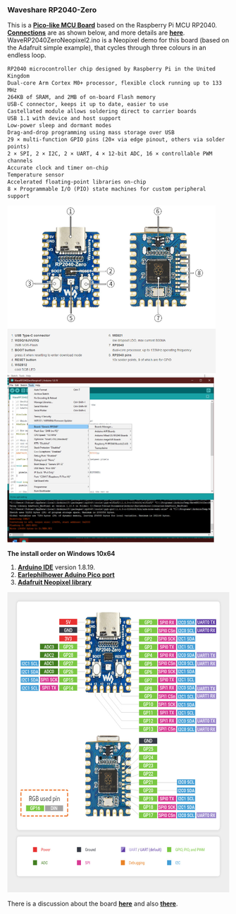 ### Waveshare RP2040-Zero

This is a [**Pico-like MCU Board**](https://www.waveshare.com/rp2040-zero.htm) based on the Raspberry Pi MCU RP2040. [**Connections**](connections.jpg) are as shown below, and more details are [**here**](https://www.waveshare.com/wiki/RP2040-Zero). WaveRP2040ZeroNeopixel2.ino is a Neopixel demo for this board (based on the Adafruit simple example), that cycles through three colours in an endless loop. 

```
RP2040 microcontroller chip designed by Raspberry Pi in the United Kingdom
Dual-core Arm Cortex M0+ processor, flexible clock running up to 133 MHz
264KB of SRAM, and 2MB of on-board Flash memory
USB-C connector, keeps it up to date, easier to use
Castellated module allows soldering direct to carrier boards
USB 1.1 with device and host support
Low-power sleep and dormant modes
Drag-and-drop programming using mass storage over USB
29 × multi-function GPIO pins (20× via edge pinout, others via solder points)
2 × SPI, 2 × I2C, 2 × UART, 4 × 12-bit ADC, 16 × controllable PWM channels
Accurate clock and timer on-chip
Temperature sensor
Accelerated floating-point libraries on-chip
8 × Programmable I/O (PIO) state machines for custom peripheral support
```
<p align="left">
<img src="images/zero1.jpg" height="380" />   
<img src="images/zero2.jpg" height="380" /> 
</p>

**The install order on Windows 10x64**
1. [**Arduino IDE**](https://www.arduino.cc/en/software) version 1.8.19.
2. [**Earlephilhower Aduino Pico port**](https://github.com/earlephilhower/arduino-pico/)
6. [**Adafruit Neopixel library**](https://github.com/adafruit/Adafruit_NeoPixel)

<p align="left">
<img src="connections.jpg" height="680" />   
</p>

There is a discussion about the board [**here**](https://github.com/earlephilhower/arduino-pico/issues/743) and also [**there**](https://forums.raspberrypi.com/viewtopic.php?t=338085#p2024290).
